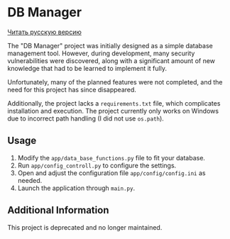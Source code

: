 # DB Manager

[Читать русскую версию](README.ru.md)

The "DB Manager" project was initially designed as a simple database management tool. However, during development, many security vulnerabilities were discovered, along with a significant amount of new knowledge that had to be learned to implement it fully.

Unfortunately, many of the planned features were not completed, and the need for this project has since disappeared.

Additionally, the project lacks a `requirements.txt` file, which complicates installation and execution. The project currently only works on Windows due to incorrect path handling (I did not use `os.path`).

## Usage

1. Modify the `app/data_base_functions.py` file to fit your database.
2. Run `app/config_controll.py` to configure the settings.
3. Open and adjust the configuration file `app/config/config.ini` as needed.
4. Launch the application through `main.py`.

## Additional Information

This project is deprecated and no longer maintained.
